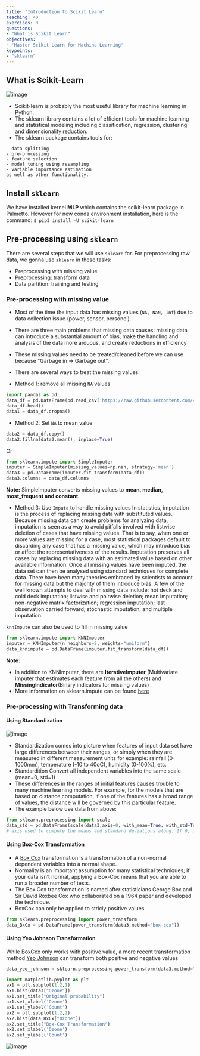 ```yaml
---
title: "Introduction to Scikit Learn"
teaching: 40
exercises: 0
questions:
- "What is Scikit Learn"
objectives:
- "Master Scikit Learn for Machine Learning"
keypoints:
- "sklearn"
---
```


## What is Scikit-Learn
![image](https://user-images.githubusercontent.com/43855029/114609814-30db9f80-9c6d-11eb-8d4e-781f578e1d79.png)

- Scikit-learn is probably the most useful library for machine learning in Python. 
- The sklearn library contains a lot of efficient tools for machine learning and statistical modeling including classification, regression, clustering and dimensionality reduction.
- The sklearn package contains tools for:
```
- data splitting
- pre-processing
- feature selection
- model tuning using resampling
- variable importance estimation
as well as other functionality.
```
## Install `sklearn`
We have installed kernel **MLP** which contains the scikit-learn package in Palmetto. However for new conda environment installation, here is the command:
`$ pip3 install -U scikit-learn`


## Pre-processing using `sklearn`
There are several steps that we will use `sklearn` for. For preprocessing raw data, we gonna use `sklearn` in these tasks:
- Preprocessing with missing value
- Preprocessing: transform data
- Data partition: training and testing

### Pre-processing with missing value
- Most of the time the input data has missing values (`NA, NaN, Inf`) due to data collection issue (power, sensor, personel). 
- There are three main problems that missing data causes: missing data can introduce a substantial amount of bias, make the handling and analysis of the data more arduous, and create reductions in efficiency
- These missing values need to be treated/cleaned before we can use because "Garbage in => Garbage out".
- There are several ways to treat the missing values:

- Method 1: remove all missing `NA` values
```python
import pandas as pd
data_df = pd.DataFrame(pd.read_csv('https://raw.githubusercontent.com/vuminhtue/Machine-Learning-Python/master/data/r_airquality.csv'))
data_df.head()
data1 = data_df.dropna()
``` 

- Method 2: Set `NA` to mean value 
```python
data2 = data_df.copy()
data2.fillna(data2.mean(), inplace=True)
```
Or
```python
from sklearn.impute import SimpleImputer
imputer = SimpleImputer(missing_values=np.nan, strategy='mean')
data3 = pd.DataFrame(imputer.fit_transform(data_df))
data3.columns = data_df.columns
```
**Note:**
SimpleImputer converts missing values to **mean, median, most_frequent and constant**.

- Method 3: Use `Impute` to handle missing values
In statistics, imputation is the process of replacing missing data with substituted values. Because missing data can create problems for analyzing data, imputation is seen as a way to avoid pitfalls involved with listwise deletion of cases that have missing values. That is to say, when one or more values are missing for a case, most statistical packages default to discarding any case that has a missing value, which may introduce bias or affect the representativeness of the results. Imputation preserves all cases by replacing missing data with an estimated value based on other available information. Once all missing values have been imputed, the data set can then be analysed using standard techniques for complete data. There have been many theories embraced by scientists to account for missing data but the majority of them introduce bias. A few of the well known attempts to deal with missing data include: hot deck and cold deck imputation; listwise and pairwise deletion; mean imputation; non-negative matrix factorization; regression imputation; last observation carried forward; stochastic imputation; and multiple imputation.

`knnImpute` can also be used to fill in missing value
```python
from sklearn.impute import KNNImputer
imputer = KNNImputer(n_neighbors=2, weights="uniform")
data_knnimpute = pd.DataFrame(imputer.fit_transform(data_df))
```
**Note:**
- In addition to KNNImputer, there are **IterativeImputer** (Multivariate imputer that estimates each feature from all the others) and **MissingIndicator**(Binary indicators for missing values)
- More information on sklearn.impute can be found [here](https://scikit-learn.org/stable/modules/classes.html#module-sklearn.impute)

### Pre-processing with Transforming data
#### Using Standardization
![image](https://user-images.githubusercontent.com/43855029/114231774-df6ba180-9948-11eb-9c61-3d2e0d3df889.png)

- Standardization comes into picture when features of input data set have large differences between their ranges, or simply when they are measured in different measurement units for example: rainfall (0-1000mm), temperature (-10 to 40oC), humidity (0-100%), etc.
- Standardition Convert all independent variables into the same scale (mean=0, std=1) 
- These differences in the ranges of initial features causes trouble to many machine learning models. For example, for the models that are based on distance computation, if one of the features has a broad range of values, the distance will be governed by this particular feature.
- The example below use data from above:
```python
from sklearn.preprocessing import scale
data_std = pd.DataFrame(scale(data3,axis=0, with_mean=True, with_std=True, copy=True))
# axis used to compute the means and standard deviations along. If 0, independently standardize each feature, otherwise (if 1) standardize each sample.
```

#### Using Box-Cox Transformation
- A [Box Cox](https://rss.onlinelibrary.wiley.com/doi/10.1111/j.2517-6161.1964.tb00553.x) transformation is a transformation of a non-normal dependent variables into a normal shape. 
- Normality is an important assumption for many statistical techniques; if your data isn’t normal, applying a Box-Cox means that you are able to run a broader number of tests.
- The Box Cox transformation is named after statisticians George Box and Sir David Roxbee Cox who collaborated on a 1964 paper and developed the technique.
- BoxCox can only be applied to stricly positive values
```python
from sklearn.preprocessing import power_transform
data_BxCx = pd.DataFrame(power_transform(data3,method="box-cox"))
```
#### Using Yeo Johnson Transformation
While BoxCox only works with positive value, a more recent transformation method [Yeo Johnson](https://www.jstor.org/stable/2673623) can transform both positive and negative values
```python
data_yeo_johnson = sklearn.preprocessing.power_transform(data3,method="yeo-johnson")
```

```python
import matplotlib.pyplot as plt
ax1 = plt.subplot(1,2,1)
ax1.hist(data3["Ozone"])
ax1.set_title("Original probability")
ax1.set_xlabel('Ozone')
ax1.set_ylabel('Count')
ax2 = plt.subplot(1,2,2)
ax2.hist(data_BxCx["Ozone"])
ax2.set_title("Box-Cox Transformation")
ax2.set_xlabel('Ozone')
ax2.set_ylabel('Count')
```
![image](https://user-images.githubusercontent.com/43855029/114884951-30a9e400-9dd4-11eb-9c42-4d108743a551.png)


